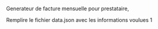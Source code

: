 Generateur de facture mensuelle pour prestataire, 

Remplire le fichier data.json avec les informations voulues
1

